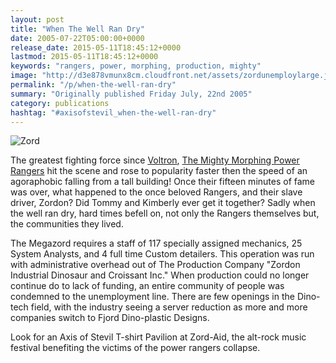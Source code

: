 ```yaml
---
layout: post
title: "When The Well Ran Dry"
date: 2005-07-22T05:00:00+0000
release_date: 2015-05-11T18:45:12+0000
lastmod: 2015-05-11T18:45:12+0000
keywords: "rangers, power, morphing, production, mighty"
image: "http://d3e878vmunx8cm.cloudfront.net/assets/zordunemploylarge.jpg"
permalink: "/p/when-the-well-ran-dry"
summary: "Originally published Friday July, 22nd 2005"
category: publications
hashtag: "#axisofstevil_when-the-well-ran-dry"
---
```


[id_1]: http://d3e878vmunx8cm.cloudfront.net/assets/zordunemploylarge.jpg "Zord"
![Zord][id_1]

The greatest fighting force since [Voltron](http://www.voltronforce.com/ "Voltron"), [The Mighty Morphing Power Rangers](http://www.answers.com/topic/power-rangers "The Mighty Morphing Power Rangers") hit the scene and rose to popularity faster then the speed of an agoraphobic falling from a tall building! Once their fifteen minutes of fame was over, what happened to the once beloved Rangers, and their slave driver, Zordon? Did Tommy and Kimberly ever get it together? Sadly when the well ran dry, hard times befell on, not only the Rangers themselves but, the communities they lived.

The Megazord requires a staff of 117 specially assigned mechanics, 25 System Analysts, and 4 full time Custom detailers. This operation was run with administrative overhead out of The Production Company "Zordon Industrial Dinosaur and Croissant Inc." When production could no longer continue do to lack of funding, an entire community of people was condemned to the unemployment line. There are few openings in the Dino-tech field, with the industry seeing a server reduction as more and more companies switch to Fjord Dino-plastic Designs.

Look for an Axis of Stevil T-shirt Pavilion at Zord-Aid, the alt-rock music festival benefiting the victims of the power rangers collapse.
